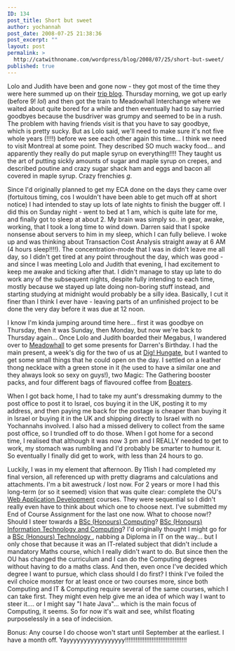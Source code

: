```yaml
---
ID: 134
post_title: Short but sweet
author: yochannah
post_date: 2008-07-25 21:38:36
post_excerpt: ""
layout: post
permalink: >
  http://catwithnoname.com/wordpress/blog/2008/07/25/short-but-sweet/
published: true
---
```

Lolo and Judith have been and gone now - they got most of the time they were here summed up on their <a href="http://laurence-judith.thegeekcartel.com/blog/">trip blog</a>. Thursday morning, we got up early (before 9! *lol*) and then got the train to Meadowhall Interchange where we waited about quite bored for a while and then eventually had to say hurried goodbyes because the busdriver was grumpy and seemed to be in a rush. The problem with having friends visit is that you have to say goodbye, which is pretty sucky. But as Lolo said, we'll need to make sure it's not five whole years (!!!!) before we see each other again this time... I think we need to visit Montreal at some point. They described SO much wacky food... and apparently they really do put maple syrup on everything!!!! They taught us the art of putting sickly amounts of sugar and maple syrup on crepes, and described poutine and crazy sugar shack ham and eggs and bacon all covered in maple syrup. Crazy frenchies *g*. 

Since I'd originally planned to get my ECA done on the days they came over (fortuitous timing, cos I wouldn't have been able to get much off at short notice) I had intended to stay up lots of late nights to finish the bugger off. I did this on Sunday night - went to bed at 1 am, which is quite late for me, and finally got to sleep at about 2. My brain was simply so.. in gear, awake, working, that I took a long time to wind down. Darren said that I spoke nonsense about servers to him in my sleep, which I can fully believe. I woke up and was thinking about Transaction Cost Analysis straight away at 6 AM (4 hours sleep!!!!). The concentration-mode that I was in didn't leave me all day, so I didn't get tired at any point throughout the day, which was good - and since I was meeting Lolo and Judith that evening, I had excitement to keep me awake and ticking after that. I didn't manage to stay up late to do work any of the subsequent nights, despite fully intending to each time, mostly because we stayed up late doing non-boring stuff instead, and starting studying at midnight would probably be a silly idea. Basically, I cut it finer than I think I ever have - leaving parts of an unfinished project to be done the very day before it was due at 12 noon. 

I know I'm kinda jumping around time here... first it was goodbye on Thursday, then it was Sunday, then Monday, but now we're back to Thursday again... Once Lolo and Judith boarded their Megabus, I wandered over to <a href="http://www.meadowhall.co.uk/website/">Meadowhall</a> to get some presents for Darren's Birthday. I had the main present, a week's dig for the two of us at <a href="http://www.jorvik-viking-centre.co.uk/hungate/training/arch-live1.htm">Dig! Hungate</a>, but I wanted to get some small things that he could open on the day. I settled on a leather thong necklace with a green stone in it (he used to have a similar one and they always look so sexy on guys!), two Magic: The Gathering booster packs, and four different bags of flavoured coffee from <a href="http://www.boaters.co.uk/">Boaters</a>. 

When I got back home, I had to take my aunt's dressmaking dummy to the post office to post it to Israel, cos buying it in the UK, posting it to my address, and then paying me back for the postage is cheaper than buying it in Israel or buying it in the UK and shipping directly to Israel with no Yochannahs involved. I also had a missed delivery to collect from the same post office, so I trundled off to do those. When I got home for a second time, I realised that although it was now 3 pm and I REALLY needed to get to work, my stomach was rumbling and I'd probably be smarter to humour it. So eventually I finally did get to work, with less than 24 hours to go. 

Luckily, I was in my element that afternoon. By 11ish I had completed my final version, all referenced up with pretty diagrams and calculations and attachments. I'm a bit awestruck / lost now. For 2 years or more I had this long-term (or so it seemed) vision that was quite clear: complete the OU's <a href="http://www3.open.ac.uk/courses/bin/p12.dll?Q02C39">Web Application Development</a> courses. They were sequential so I didn't really even have to think about which one to choose next. I've submitted my End of Course Assignment for the last one now. What to choose now!? Should I steer towards a <a href="http://www3.open.ac.uk/courses/bin/p12.dll?Q01B29">BSc (Honours) Computing</a>? <a href="http://www3.open.ac.uk/courses/bin/p12.dll?Q01B13">BSc (Honours) Information Technology and Computing</a>? I'd originally thought I might go for a <a href="http://www3.open.ac.uk/courses/bin/p12.dll?Q01B20">BSc (Honours) Technology </a>, nabbing a Diploma in IT on the way... but I only chose that because it was an IT-related subject that didn't include a mandatory Maths course, which I really didn't want to do. But since then the OU has changed the curriculum and I can do the Computing degrees without having to do a maths class. And then, even once I've decided which degree I want to pursue, which class should I do first? I think I've foiled the evil choice monster for at least once or two courses more, since both Computing and IT & Computing require several of the same courses, which I can take first. They might even help give me an idea of which way I want to steer it.... or I might say "I hate Java"... which is the main focus of Computing, it seems. So for now it's wait and see, whilst floating purposelessly in a sea of indecision. 

Bonus: Any course I do choose won't start until September at the earliest. I have a month off. Yayyyyyyyyyyyyyyyyy!!!!!!!!!!!!!!!!!!!!!!!!!!!!!!!!!!!